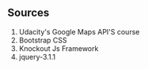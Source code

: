 ## Sources
1. Udacity's Google Maps API'S course
2. Bootstrap CSS
3. Knockout Js Framework
4. jquery-3.1.1

